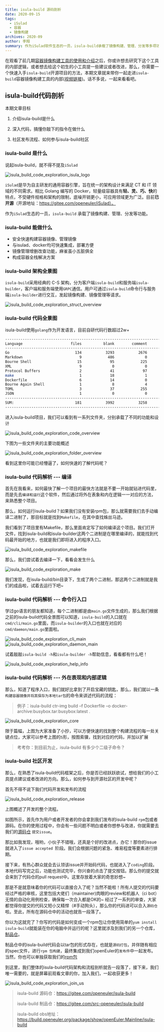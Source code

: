 ```yaml
---
title: isula-build 源码剖析
date: 2020-09-15
tags:
  - iSulad
  - 容器
  - 镜像构建
archives: 2020-09
author: 李翔
summary: 作为iSulad软件生态的一员，isula-build承载了镜像构建、管理、分发等多项功能
---
```


在观看了前几期[容器镜像构建工具的使用和介绍](https://www.bilibili.com/video/BV1Gp4y1i7Rs)之后，你或许想去研究下这个工具的内部逻辑，或者想去给这个初生的小工具提一些建议或者改进，那么，你需要一个快速入手`isula-build`开源项目的方法，本期文章就来带你一起走进`isula-build`容器镜像构建工具的内部([视频链接](https://www.bilibili.com/video/BV1Ca4y177te))。话不多说，一起来看看吧。

## isula-build代码剖析

本期文章目标

1. 介绍isula-build是什么

2. 深入代码，搞懂你敲下的指令在做什么

3. 社区发布流程、如何参与isula-build社区

### isula-build 是什么

说起isula-build，就不得不提及`iSulad`

![isula_build_code_exploration_isula_logo](./2020-09-15-isula-build-code-exploration-isula-logo.png)

`iSulad`是华为自主研发的通用容器引擎，旨在统一的架构设计来满足 CT 和 IT 领域的不同需求。相比 Golang 编写的 Docker，轻量级容器具有**轻、灵、巧、快**的特点，不受硬件规格和架构的限制，底噪开销更小，可应用领域更为广泛。目前**已开源**（开源地址：https://gitee.com/openeuler/iSulad）。

作为`iSulad`生态的一员，`isula-build` 承载了镜像构建、管理、分发等功能。

### isula-build 能做什么

- 安全快速构建容器镜像、管理镜像
- 与isulad、docker均可快速集成，部署方便
- 镜像管理增删改查功能，麻雀虽小五脏俱全
- 构成容器全栈解决方案

### isula-build 架构全景图

`isula-build`采用经典的 C-S 架构，分为客户端`isula-build`和服务端`isula-builder`，客户端和服务端使用`GRPC`通信。用户可通过`isula-build`命令行与服务端`isula-builder`进行交互，发起镜像构建、镜像管理等请求。

![isula_build_code_exploration_struct_overview](./2020-09-15-isula-build-code-exploration-struct-overview.png)

### isula-build 代码全景图

isula-build使用`golang`作为开发语言，目前自研代码行数超过2w+

```bash
--------------------------------------------------------------------------------
Language                      files          blank        comment           code
--------------------------------------------------------------------------------
Go                              134           3293           2676          25038
Markdown                          9            486              0           1098
Bourne Shell                     15             95            225            499
XML                               9              0              0            419
Protocol Buffers                  2             41             97            193
make                              1             18              1             89
Dockerfile                        6             14              0             68
Bourne Again Shell                1              8              4             31
TOML                              3             37            255             15
JSON                              1              0              0              8
--------------------------------------------------------------------------------
SUM:                            181           3992           3258          27458
--------------------------------------------------------------------------------
```

进入isula-build项目，我们可以看到有一系列文件夹，分别承载了不同的功能和设计

![isula_build_code_exploration_code_overview](./2020-09-15-isula-build-code-exploration-code-overview.png)

下图为一些文件夹的主要功能概述

![isula_build_code_exploration_folder_overview](./2020-09-15-isula-build-code-exploration-folder-overview.png)

看到这里你可能已经懵逼了，如何快速的了解代码呢？

### isula-build 代码解析 --- 编译

首先在我看来，如何最快了解一个项目的最快方法就是不要一开始就钻进代码里，而是先去`编译和运行`这个软件，然后通过将外在表象和内在逻辑一一对应的方法，来熟悉整个项目。

那么，如何运行isula-build？如果我们没有安装rpm包，那么就需要我们去手动编译二进制了，那目标就是找到`Makefile`，在其中查找蛛丝马迹。

我们看到了项目里有Makefile，那么里面肯定写了如何编译这个项目。我们打开文件，找到isula-build和isula-builder这两个二进制是在哪里编译的，就能找到代码最开始的地方，也就是我们即将进入的程序入口。

![isula_build_code_exploration_makefile](./2020-09-15-isula-build-code-exploration-makefile.png)

那么，我们尝试着去编译一下，看看会发生什么

![isula_build_code_exploration_make](./2020-09-15-isula-build-code-exploration-make.png)

我们发现，在isula-build/bin目录下，生成了两个二进制，那这两个二进制就是我们的成品啦，试着去运行下吧~

### isula-build 代码解析 --- 命令行入口

学过go语言的朋友都知道，每个二进制都是由`main.go`文件生成的，那么我们根据之前的isula-build代码全景图可以知道，`isula-build`的入口就在`cmd/cli/main.go`里面，而`isula-builder`的入口也就在对应的`cmd/daemon/main.go`里面啦。

![isula_build_code_exploration_cli_main](./2020-09-15-isula-build-code-exploration-cli-main.png)![isula_build_code_exploration_daemon_main](./2020-09-15-isula-build-code-exploration-daemon-main.png)

试着敲敲`isula-build -h`和`isula-builder -h`帮助信息，看看都有什么吧！

![isula_build_code_exploration_help_info](./2020-09-15-isula-build-code-exploration-help-info.png)

### isula-build 代码解析 --- 外在表现和内部逻辑

那么，知道了程序入口，我们就好比拿到了开启宝藏的钥匙，那么，我们就以一条`构建容器镜像并将其保存为本地tar包`的命令来讲述代码的流程：

> 例子：isula-build ctr-img build –f Dockerfile –o docker-archive:busybox.tar:busybox:latest .


![isula_build_code_exploration_core](./2020-09-15-isula-build-code-exploration-core.png)

限于篇幅，上图为大家准备了小抄，可以方便快速的找到整个构建流程的每一处关键点位，大家可以参考上图的`S`形，按图索骥，找到对应的代码，并加以扩展

> 考考你：到目前为止，isula-build 有多少个二级子命令？

### isula-build 社区开发

那么，在熟悉了isula-build代码框架之后，你是否已经跃跃欲试，想给我们的小工具提点建议或者改进的方向。那么，如何参与到开源社区的开发中呢？

首先不得不说下我们代码开发和发布的流程

![isula_build_code_exploration_release](./2020-09-15-isula-build-code-exploration-release.png)

上图概述了开发的整个流程。

如图所示，首先作为用户或者开发者的你会拿到我们发布的isula-build `rpm`包或者源码。在你的使用过程中，你会有一些问题不明白或者你想参与改进，你就需要去我们的[源码仓](https://gitee.com/openeuler/isula-build) `提交issue`。

那比如我发现，哦哟，小伙子不错哦，还真是个好的改进点，办它！那你的issue就进入了`issue accepted `阶段。我们会根据问题的紧急、难易程度等要素进行排期。

接下来，有热心群众就会去认领该issue并开始码代码，也就进入了`coding`阶段。本地代码写完之后，功能也测试完毕，你兴奋的点击了提交按钮。那么你的提交就会来到了代码仓的pull request中。这里存放着大家的奇思妙想~

那是不是就意味着你的代码可以直接合入了呢？当然不能啦！所有人提交的代码要经过严格的审核，这里包括大佬们（maintainer)肉眼的review和机器人（ci bot）无情的自动化用例检查，确保每一次合入都是OK的~ 经过了一系列的审查，大家都觉得你提交的代码又短小又精悍（#手动狗头），那么你的代码进可以合入`源码仓`啦。至此，所有在源码仓中的活动也就告一段落了。

你以为这就完了？你写的代码是如何变成一个rpm包让你使用简单的`yum install isula-build`就能装在你的电脑中并运行的呢？这里就涉及到我们的另一个仓库，[制品仓](https://gitee.com/src-openeuler/isula-build)。

制品仓中的isula-build代码会以tar包的形式存在，也就是`源码打包`，并伴随有相应的spec文件，进行`rpm 包构建`，最终集成到我们openEuler的`发布件`中一起发布。当然，你也可以单独获取我们的[rpm包](https://build.openeuler.org/package/show/openEuler:Mainline/isula-build)

到这里，我们整体的isula-build代码架构和流程剖析就告一段落了，接下来，我们唯一需要的，就是屏幕前观看文章的你，加入我们，一起收获更多！

![isula_build_code_exploration_join_us](./2020-09-15-isula-build-code-exploration-join-us.png)

> isula-build 源码仓：https://gitee.com/openeuler/isula-build
>
> isula-build 制品仓：https://gitee.com/src-openeuler/isula-build
>
> isula-build obs地址：https://build.openeuler.org/package/show/openEuler:Mainline/isula-build


